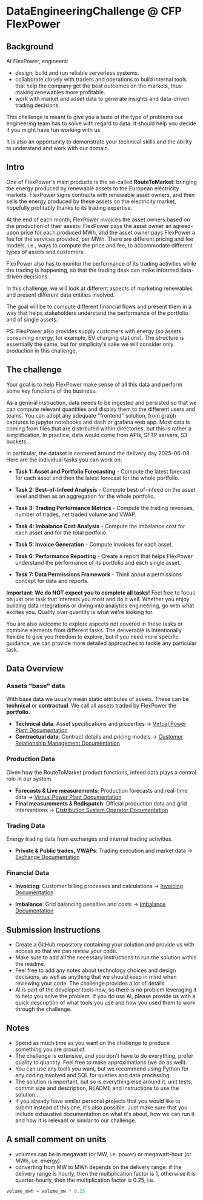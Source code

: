 # DataEngineeringChallenge @ CFP FlexPower

## Background

At FlexPower, engineers:

- design, build and run reliable serverless systems.
- collaborate closely with traders and operations to build internal tools that help the company get the best outcomes
  on the markets, thus making renewables more profitable.
- work with market and asset data to generate insights and data-driven trading decisions.

This challenge is meant to give you a taste of the type of problems our engineering team has to solve with regard to
data.
It should help you decide if you might have fun working with us.

It is also an opportunity to demonstrate your technical skills and the ability to understand and work with our domain.

## Intro

One of FlexPower's main products is the so-called **RouteToMarket**: bringing the energy produced by renewable
assets to the European electricity markets.
FlexPower signs contracts with renewable asset owners, and then sells the energy produced by
these assets on the electricity market, hopefully profitably thanks to its trading expertise.

At the end of each month, FlexPower invoices the asset owners based on the production of their assets:
FlexPower pays the asset owner an agreed-upon price for each produced MWh, and the asset owner pays FlexPower
a fee for the services provided, per MWh.
There are different pricing and fee models, i.e., ways to compute the price and fee, to accommodate different
types of assets and customers.

FlexPower also has to monitor the performance of its trading activities while the trading is happening, so that
the trading desk can make informed data-driven decisions.

In this challenge, we will look at different aspects of marketing renewables and present different data
entities involved.

The goal will be to compute different financial flows and present them in a way that helps stakeholders
understand the performance of the portfolio and of single assets.

PS: FlexPower also provides supply customers with energy (so assets consuming energy, for example, EV charging
stations).
The structure is essentially the same, but for simplicity's sake we will consider only production in this challenge.

## The challenge

Your goal is to help FlexPower make sense of all this data and perform some key functions of the business.

As a general instruction, data needs to be ingested and persisted so that we can compute relevant
quantities and display them to the different users and teams. 
You can adopt any adequate "frontend" solution, from graph captures to jupyter notebooks and dash or grafana web app. 
Most data is coming from files that are distributed within directories, but this is rather a simplification.
In practice, data would come from APIs, SFTP servers, S3 buckets...

In particular, the dataset is centered around the delivery day 2025-06-08. Here are the individual tasks you can work on:

- **Task 1: Asset and Portfolio Forecasting** - Compute the latest forecast for each asset and then the latest forecast for the whole portfolio.

- **Task 2: Best-of-Infeed Analysis** - Compute best-of-infeed on the asset level and then as an aggregation for the whole portfolio.

- **Task 3: Trading Performance Metrics** - Compute the trading revenues, number of trades, net traded volume and VWAP.

- **Task 4: Imbalance Cost Analysis** - Compute the imbalance cost for each asset and for the total portfolio.

- **Task 5: Invoice Generation** - Compute invoices for each asset.

- **Task 6: Performance Reporting** - Create a report that helps FlexPower understand the performance of its portfolio and each single asset.

- **Task 7: Data Permissions Framework** - Think about a permissions concept for data and reports.

**Important**: **We do NOT expect you to complete all tasks!** Feel free to focus on just one task that interests you most and do it well. Whether you enjoy building data integrations or diving into analytics engineering, go with what excites you. Quality over quantity is what we're looking for.

You are also welcome to explore aspects not covered in these tasks or combine elements from different tasks.
The deliverable is intentionally flexible to give you freedom to explore, but if you need more specific guidance,
we can provide more detailed approaches to tackle any particular task.

## Data Overview

### Assets "base" data
With base data we usually mean static attributes of assets. These can be **technical** or **contractual**.
We call all assets traded by FlexPower the **portfolio**.

- **Technical data**: Asset specifications and properties → [Virtual Power Plant Documentation](src/vpp/README.md)
- **Contractual data**: Contract details and pricing models → [Customer Relationship Management Documentation](src/crm/README.md)

### Production Data
Given how the RouteToMarket product functions, infeed data plays a central role in our system.

- **Forecasts & Live measurements**: Production forecasts and real-time data → [Virtual Power Plant Documentation](src/vpp/README.md)
- **Final measurements & Redispatch**: Official production data and grid interventions → [Distribution System Operator Documentation](src/distribution_system_operator/README.md)

### Trading Data
Energy trading data from exchanges and internal trading activities.

- **Private & Public trades, VWAPs**: Trading execution and market data → [Exchange Documentation](src/exchange/README.md)

### Financial Data

- **Invoicing**: Customer billing processes and calculations → [Invoicing Documentation](invoicing.md)

- **Imbalance**: Grid balancing penalties and costs → [Imbalance Documentation](src/imbalance/README.md)


## Submission Instructions

- Create a GitHub repository containing your solution and provide us with access so that we can review your code.
- Make sure to add all the necessary instructions to run the solution within the readme.
- Feel free to add any notes about technology choices and design decisions, as well as anything that we should keep in
  mind when reviewing your code. The challenge provides a lot of details
- AI is part of the developer tools now, so there is no problem leveraging it to help you solve the problem.
  If you do use AI, please provide us with a quick description of what tools you use and how you used them to work
  through the challenge.

## Notes

- Spend as much time as you want on the challenge to produce something you are proud of.
- The challenge is extensive, and you don't have to do everything, prefer quality to quantity. Feel free to make
  approximations (we do as well).
- You can use any tools you want, but we recommend using Python for any coding involved and SQL for queries and data
  processing.
- The solution is important, but so is everything else around it: unit tests, commit size and description, README and
  instructions to use the solution...
- If you already have similar personal projects that you would like to submit instead of this one, it's also possible.
  Just make sure that you include exhaustive documentation on what it's about, how we can run it and how it is relevant
  or similar to our challenge.

## A small comment on units
- volumes can be in megawatt (or MW, i.e. power) or megawatt-hour (or MWh, i.e. energy)
- converting from MW to MWh depends on the delivery range: if the delivery range is hourly, then the multiplication factor is 1, otherwise it is quarter-hourly, then the multiplication factor is 0.25, i.e.
```python
volume_mwh = volume_mw * 0.25
```
